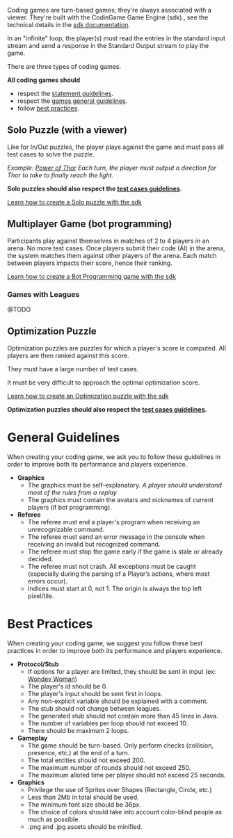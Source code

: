 Coding games are turn-based games; they're always associated with a viewer. They're built with the CodinGame Game Engine (sdk)., see the technical details in the [sdk documentation](https://www.codingame.com/playgrounds/25775/codingame-sdk-documentation).

In an "infinite" loop, the player(s) must read the entries in the standard input stream and send a response in the Standard Output stream to play the game.

There are three types of coding games.

**All coding games should**
- respect the [statement guidelines](pages/technical/statement.md#guidelines).
- respect the [games general guidelines](#guidelines).
- follow [best practices](#best-practice).

## Solo Puzzle (with a viewer)<a name="gameloop"/>

Like for In/Out puzzles, the player plays against the game and must pass all test cases to solve the puzzle.

_Example: [Power of Thor](https://www.codingame.com/training/easy/power-of-thor-episode-1)
Each turn, the player must output a direction for Thor to take to finally reach the light._

**Solo puzzles should also respect the [test cases guidelines](pages/technical/testcase.md#guidelines).**

[Learn how to create a Solo puzzle with the sdk](https://www.codingame.com/playgrounds/25775/codingame-sdk-documentation/create-a-solo-game)

## Multiplayer Game (bot programming) <a name="ai"/>

Participants play against themselves in matches of 2 to 4 players in an arena. No more test cases. Once players submit their code (AI) in the arena, the system matches them against other players of the arena. Each match between players impacts their score, hence their ranking.

[Learn how to create a Bot Programming game with the sdk](https://www.codingame.com/playgrounds/25775/codingame-sdk-documentation/create-a-multiplayer-game)

### Games with Leagues

@TODO

## Optimization Puzzle <a name="opti"/>

Optimization puzzles are puzzles for which a player's score is computed. All players are then ranked against this score.

They must have a large number of test cases.

It must be very difficult to approach the optimal optimization score.

[Learn how to create an Optimization puzzle with the sdk](https://www.codingame.com/playgrounds/25775/codingame-sdk-documentation/create-a-multiplayer-game)

**Optimization puzzles should also respect the [test cases guidelines](pages/technical/testcase.md#guidelines).**

# General Guidelines <a name="guidelines"/>

When creating your coding game, we ask you to follow these guidelines in order to improve both its performance and players experience.

- **Graphics**
  - The graphics must be self-explanatory. _A player should understand most of the rules from a replay_
  - The graphics must contain the avatars and nicknames of current players (if bot programming).
- **Referee**
  - The referee must end a player's program when receiving an unrecognizable command.
  - The referee must send an error message in the console when receiving an invalid but recognized command.
  - The referee must stop the game early if the game is stale or already decided.
  - The referee must not crash. All exceptions must be caught (especially during the parsing of a Player’s actions, where most errors occur).
  - Indices must start at 0, not 1. The origin is always the top left pixel/tile.

# Best Practices <a name="best-practice"/>

When creating your coding game, we suggest you follow these best practices in order to improve both its performance and players experience.

- **Protocol/Stub**
  - If options for a player are limited, they should be sent in input (ex: [Wondev Woman](https://www.codingame.com/ide/puzzle/wondev-woman))
  - The player's id should be 0.
  - The player's input should be sent first in loops.
  - Any non-explicit variable should be explained with a comment.
  - The stub should not change between leagues.
  - The generated stub should not contain more than 45 lines in Java.
  - The number of variables per loop should not exceed 10.
  - There should be maximum 2 loops.
- **Gameplay**
  - The game should be turn-based. Only perform checks (collision, presence, etc.) at the end of a turn.
  - The total entities should not exceed 200.
  - The maximum number of rounds should not exceed 250.
  - The maximum alloted time per player should not exceed 25 seconds.
- **Graphics**
  - Privilege the use of Sprites over Shapes (Rectangle, Circle, etc.)
  - Less than 2Mb in total should be used.
  - The minimum font size should be 36px.
  - The choice of colors should take into account color-blind people as much as possible.
  - .png and .jpg assets should be minified.